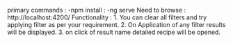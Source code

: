 primary commands :      -npm install
                 :      -ng serve 
Need to browse   :       http://localhost:4200/
Functionality    :       1. You can clear all filters and try applying filter as per your requirement.
                         2. On Application of any filter results will be displayed.
                         3. on click of result name detailed recipe will be opened.
